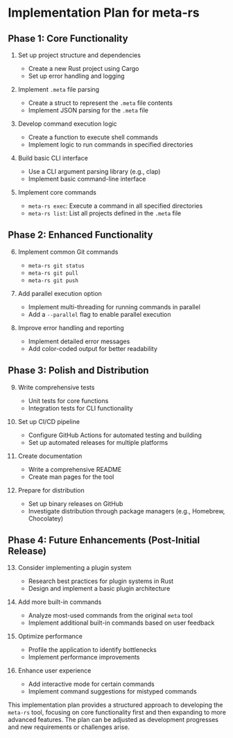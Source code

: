 # Implementation Plan for meta-rs

## Phase 1: Core Functionality

1. Set up project structure and dependencies
   - Create a new Rust project using Cargo
   - Set up error handling and logging

2. Implement `.meta` file parsing
   - Create a struct to represent the `.meta` file contents
   - Implement JSON parsing for the `.meta` file

3. Develop command execution logic
   - Create a function to execute shell commands
   - Implement logic to run commands in specified directories

4. Build basic CLI interface
   - Use a CLI argument parsing library (e.g., clap)
   - Implement basic command-line interface

5. Implement core commands
   - `meta-rs exec`: Execute a command in all specified directories
   - `meta-rs list`: List all projects defined in the `.meta` file

## Phase 2: Enhanced Functionality

6. Implement common Git commands
   - `meta-rs git status`
   - `meta-rs git pull`
   - `meta-rs git push`

7. Add parallel execution option
   - Implement multi-threading for running commands in parallel
   - Add a `--parallel` flag to enable parallel execution

8. Improve error handling and reporting
   - Implement detailed error messages
   - Add color-coded output for better readability

## Phase 3: Polish and Distribution

9. Write comprehensive tests
   - Unit tests for core functions
   - Integration tests for CLI functionality

10. Set up CI/CD pipeline
    - Configure GitHub Actions for automated testing and building
    - Set up automated releases for multiple platforms

11. Create documentation
    - Write a comprehensive README
    - Create man pages for the tool

12. Prepare for distribution
    - Set up binary releases on GitHub
    - Investigate distribution through package managers (e.g., Homebrew, Chocolatey)

## Phase 4: Future Enhancements (Post-Initial Release)

13. Consider implementing a plugin system
    - Research best practices for plugin systems in Rust
    - Design and implement a basic plugin architecture

14. Add more built-in commands
    - Analyze most-used commands from the original `meta` tool
    - Implement additional built-in commands based on user feedback

15. Optimize performance
    - Profile the application to identify bottlenecks
    - Implement performance improvements

16. Enhance user experience
    - Add interactive mode for certain commands
    - Implement command suggestions for mistyped commands

This implementation plan provides a structured approach to developing the `meta-rs` tool, focusing on core functionality first and then expanding to more advanced features. The plan can be adjusted as development progresses and new requirements or challenges arise.
